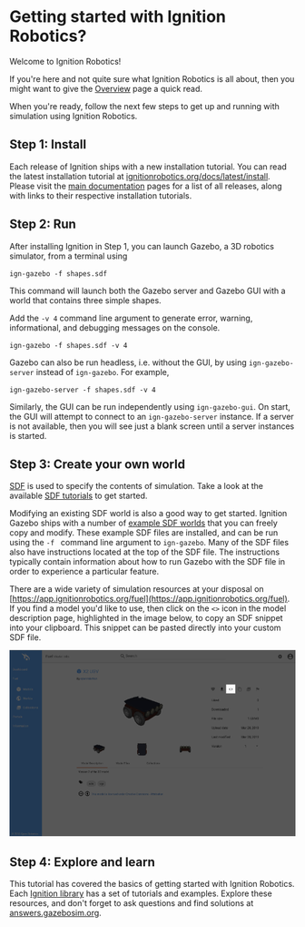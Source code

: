 # Getting started with Ignition Robotics?

Welcome to Ignition Robotics!

If you're here and not quite sure what Ignition Robotics is all about, then
you might want to give the [Overview](/docs/all/overview) page a quick read.

When you're ready, follow the next few steps to get up and running with
simulation using Ignition Robotics.

## Step 1: Install

Each release of Ignition ships with a new installation tutorial. You can
read the latest installation tutorial at
[ignitionrobotics.org/docs/latest/install](/docs/latest/install). Please
visit the [main documentation](/docs) pages for a list of all releases,
along with links to their respective installation tutorials.

## Step 2: Run

After installing Ignition in Step 1, you can launch Gazebo, a 3D robotics
simulator, from a terminal using

```
ign-gazebo -f shapes.sdf
```

This command will launch both the Gazebo server and Gazebo GUI with a world
that contains three simple shapes.

Add the `-v 4` command line argument to generate error, warning,
informational, and debugging messages on the console.

```
ign-gazebo -f shapes.sdf -v 4
```

Gazebo can also be run headless, i.e. without the GUI, by using `ign-gazebo-server` instead of `ign-gazebo`. For example,

```
ign-gazebo-server -f shapes.sdf -v 4
```

Similarly, the GUI can be run independently using `ign-gazebo-gui`. On
start, the GUI will attempt to connect to an `ign-gazebo-server` instance.
If a server is not available, then you will see just a blank screen until
a server instances is started.

## Step 3: Create your own world

[SDF](http://sdformat.org/) is used to specify the contents of simulation.
Take a look at the available [SDF tutorials](http://sdformat.org/tutorials)
to get started.

Modifying an existing SDF world is also a good way to get started. Ignition
Gazebo ships with a number of [example SDF
worlds](https://bitbucket.org/ignitionrobotics/ign-gazebo/src/default/examples/worlds)
that you can freely copy and modify. These example SDF files are 
installed, and can be run using the `-f ` command line argument to
`ign-gazebo`. Many of the SDF files also have instructions located at the
top of the SDF file. The instructions typically contain information about how to
run Gazebo with the SDF file in order to experience a particular feature.

There are a wide variety of simulation resources at your disposal on
[https://app.ignitionrobotics.org/fuel](https://app.ignitionrobotics.org/fuel).
If you find a model you'd like to use, then click on the `<>` icon in the
model description page, highlighted in the image below, to copy an SDF
snippet into your clipboard. This snippet can be pasted directly into your
custom SDF file.

![SDF model snippet](images/model_snippet.png)


## Step 4: Explore and learn

This tutorial has covered the basics of getting started with Ignition
Robotics. Each [Ignition library](/libs) has a set of tutorials and
examples. Explore these resources, and don't forget to ask questions and
find solutions at [answers.gazebosim.org](http://answers.gazebosim.org).
